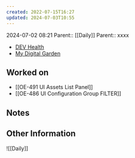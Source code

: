 ```yaml
---
created: 2022-07-15T16:27
updated: 2024-07-03T10:55
---
```

2024-07-02 08:21
Parent:: [[Daily]] 
Parent:: xxxx

- [DEV Health](https://health-configdev.mixtelematics.com/public/mapshow.htm?id=2001&mapid=1A35514B-E08F-4B7C-90B8-CD1774AE8CA3)
- [My Digital Garden](https://my-digital-garden-ten-inky.vercel.app/)

## Worked on

- [[OE-491 UI Assets List Panel]]
- [[OE-486 UI Configuration Group FILTER]]

## Notes

## Other Information

![[Daily]]
